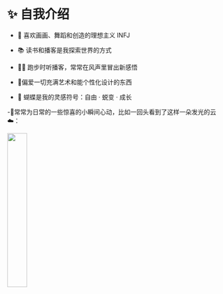 # ✨ 自我介绍

- 🎨 喜欢画画、舞蹈和创造的理想主义 INFJ  

- 📚 读书和播客是我探索世界的方式   

- 🏃‍♀️ 跑步时听播客，常常在风声里冒出新感悟

- 🦄偏爱一切充满艺术和能个性化设计的东西

- 🦋 蝴蝶是我的灵感符号：自由 · 蜕变 · 成长

-🍃常常为日常的一些惊喜的小瞬间心动，比如一回头看到了这样一朵发光的云☁️：

<div align="left">
<img src=https://github.com/Echooooe/Echooooe/blob/main/770c6670b4cd74c7dde8a1994ced9bf2.jpg width=30% />
</div>
